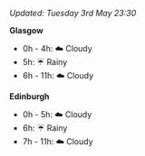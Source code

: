 *Updated: Tuesday 3rd May 23:30*

**Glasgow**

* 0h - 4h: :cloud: Cloudy
* 5h: :umbrella: Rainy
* 6h - 11h: :cloud: Cloudy

**Edinburgh**

* 0h - 5h: :cloud: Cloudy
* 6h: :umbrella: Rainy
* 7h - 11h: :cloud: Cloudy
